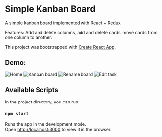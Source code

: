 # Simple Kanban Board

A simple kanban board implemented with React + Redux.

Features: Add and delete columns, add and delete cards, move cards from one column to another.

This project was bootstrapped with [Create React App](https://github.com/facebook/create-react-app).

## Demo:

![Home](https://user-images.githubusercontent.com/43526340/92440190-f81c9a80-f160-11ea-8df8-dbf2ecc3da83.png)
![Kanban board](https://user-images.githubusercontent.com/43526340/92439741-3c5b6b00-f160-11ea-84fa-8cb6b20f2a98.png)
![Rename board](https://user-images.githubusercontent.com/43526340/92439756-42e9e280-f160-11ea-9fb1-2fac134350c3.png)
![Edit task](https://user-images.githubusercontent.com/43526340/92439766-454c3c80-f160-11ea-9f3b-08691c8ae78b.png)

## Available Scripts

In the project directory, you can run:

### `npm start`

Runs the app in the development mode.<br />
Open [http://localhost:3000](http://localhost:3000) to view it in the browser.
